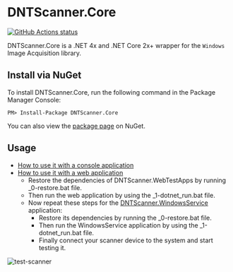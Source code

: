 DNTScanner.Core
=======

<p>
  <a href="https://github.com/VahidN/DNTScanner.Core">
     <img alt="GitHub Actions status" src="https://github.com/VahidN/DNTScanner.Core/workflows/.NET%20Core%20Build/badge.svg">
  </a>
</p>


DNTScanner.Core is a .NET 4x and .NET Core 2x+ wrapper for the `Windows` Image Acquisition library.

Install via NuGet
-----------------
To install DNTScanner.Core, run the following command in the Package Manager Console:

```
PM> Install-Package DNTScanner.Core
```

You can also view the [package page](http://www.nuget.org/packages/DNTScanner.Core/) on NuGet.


Usage
-----
- [How to use it with a console application](/DNTScanner.Core.Tests/DNTScanner.ConsoleTestApp/Program.cs)
- [How to use it with a web application](/DNTScanner.Core.Tests/DNTScanner.WebTestApps/DNTScanner.ASPNETCoreApp/Controllers/ScannerController.cs)
  - Restore the dependencies of DNTScanner.WebTestApps by running _0-restore.bat file.
  - Then run the web application by using the _1-dotnet_run.bat file.
  - Now repeat these steps for the [DNTScanner.WindowsService](/DNTScanner.Core.Tests/DNTScanner.WebTestApps/DNTScanner.WindowsService/Program.cs) application:
     - Restore its dependencies by running the _0-restore.bat file.
     - Then run the WindowsService application by using the _1-dotnet_run.bat file.
	 - Finally connect your scanner device to the system and start testing it.

![test-scanner](/DNTScanner.Core.Tests/DNTScanner.WebTestApps/DNTScanner.ASPNETCoreApp/wwwroot/uploads/test-scanner.gif)